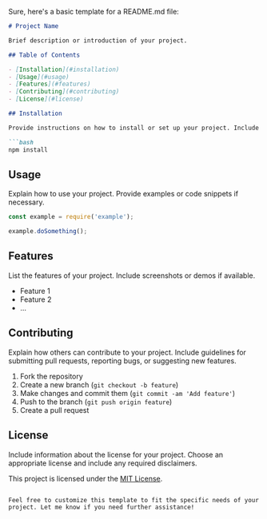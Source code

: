 Sure, here's a basic template for a README.md file:

```markdown
# Project Name

Brief description or introduction of your project.

## Table of Contents

- [Installation](#installation)
- [Usage](#usage)
- [Features](#features)
- [Contributing](#contributing)
- [License](#license)

## Installation

Provide instructions on how to install or set up your project. Include any dependencies that need to be installed.

```bash
npm install
```

## Usage

Explain how to use your project. Provide examples or code snippets if necessary.

```javascript
const example = require('example');

example.doSomething();
```

## Features

List the features of your project. Include screenshots or demos if available.

- Feature 1
- Feature 2
- ...

## Contributing

Explain how others can contribute to your project. Include guidelines for submitting pull requests, reporting bugs, or suggesting new features.

1. Fork the repository
2. Create a new branch (`git checkout -b feature`)
3. Make changes and commit them (`git commit -am 'Add feature'`)
4. Push to the branch (`git push origin feature`)
5. Create a pull request

## License

Include information about the license for your project. Choose an appropriate license and include any required disclaimers.

This project is licensed under the [MIT License](LICENSE).
```

Feel free to customize this template to fit the specific needs of your project. Let me know if you need further assistance!